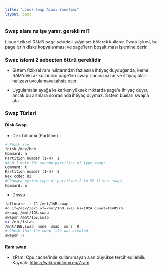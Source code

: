 ```yaml
---
title: "Linux Swap Alanı Yönetimi"
layout: post
---
```


### Swap alanı ne işe yarar, gerekli mi?
Linux fiziksel RAM'i page adındaki yığınlara bölerek kullanır. Swap işlemi, bu
page'lerin diske kopyalanması ve page'lerin boşaltılması işlemine denir. 

### Swap işlemi 2 sebepten ötürü gereklidir
- Sistem fiziksel ram miktarından fazlasına ihtiyaç duyduğunda, kernel RAM'deki
  az kullanılan page'leri swap alanına yazar ve ihtiyaç olan hafızayı
  uygulamaya tahsis eder.

- Uygulamalar ayağa kalkarken yüksek miktarda page'e ihtiyaç duyar, ancak bu
  alanlara sonrasında ihtiyaç duymaz. Sistem bunları swap'a atar.

### Swap Türleri

#### Disk Swap
- Disk bölümü (Partition)

```bash
# Fdisk ile
fdisk /dev/hdb
Command: a
Partition number (1-4): 1
#And I make the second partition of type swap:
Command: t
Partition number (1-4): 2
Hex code: 82
#Changed system type of partition 2 to 82 (Linux swap)      
Command: p
```
- Dosya

```bash
fallocate -l 1G /mnt/1GB.swap
dd if=/dev/zero of=/mnt/1GB.swap bs=1024 count=1048576
mkswap /mnt/1GB.swap
swapon /mnt/1GB.swap
vi /etc/fstab 
/mnt/1GB.swap  none  swap  sw 0  0
# Check that the swap file was created.
swapon -s
```

#### Ram swap
- zRam: Cpu cache'inde kullanılmayan alan büyükse tercih edilebilir. 
Kaynak: https://wiki.voidlinux.eu/Zram
